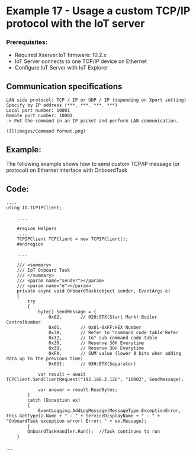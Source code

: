# Example 17 - Usage a custom TCP/IP protocol with the IoT server

### Prerequisites:

  - Required Xserver.IoT firmware: 10.2.x
  - IoT Server connects to one TCP/IP device on Ethernet
  - Configure IoT Server with IoT Explorer

## Communication specifications

    LAN side protocol: TCP / IP or UDP / IP (depending on Xport setting)
    Specify by IP address (***. ***. ***. ***)
    Local port number: 10001
    Remote port number: 10002
    ‑> Put the command in an IP packet and perform LAN communication.
    
    ![](images/Command format.png)

## Example:

The following example shows how to send custom TCP/IP message (or protocol) on Ethernet interface with OnboardTask

## Code:

    ....
    using IO.TCPIPClient;

        ....

        #region Helpers
        ....
        TCPIPClient TCPClient = new TCPIPClient();
        #endregion

        ....
        
        /// <summary>
        /// IoT Onboard Task
        /// </summary>
        /// <param name="sender"></param>
        /// <param name="e"></param>
        private async void OnboardTask(object sender, EventArgs e)
        {
            try
            {
                byte[] SendMessage = { 
                    0x02,       // 02H:STX(Start Mark) Boiler ControlNumber
                    0x01,       // 0x01‑0xFF:HEX Number
                    0x30,       // Refer to "command code table'Refer
                    0x32,       // to" sub command code table
                    0x30,       // Reserve 30H Everytime
                    0x30,       // Reserve 30H Everytime
                    0xFA,       // SUM value (lower 8 bits when adding data up to the previous time)
                    0x03};      // 03H:ETX(Separator)

                var result = await TCPClient.SendClientRequest("192.168.2.126", "10002", SendMessage);

                var answer = result.ReadBytes; 
            }
            catch (Exception ex)
            {
                EventLogging.AddLogMessage(MessageType.ExceptionError, this.GetType().Name + " - " + ServiceDisplayName + " - " + "OnboardTask exception error! Error: " + ex.Message);
            }
            OnboardTaskHandler.Run();  //Task continues to run
        }

   ....
        
      
        
